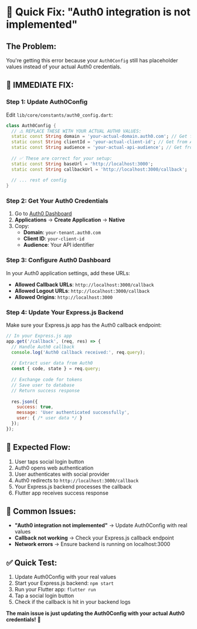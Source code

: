 # 🚨 Quick Fix: "Auth0 integration is not implemented"

## **The Problem:**
You're getting this error because your `Auth0Config` still has placeholder values instead of your actual Auth0 credentials.

## **🔧 IMMEDIATE FIX:**

### Step 1: Update Auth0Config
Edit `lib/core/constants/auth0_config.dart`:

```dart
class Auth0Config {
  // ⚠️ REPLACE THESE WITH YOUR ACTUAL AUTH0 VALUES:
  static const String domain = 'your-actual-domain.auth0.com'; // Get from Auth0 Dashboard
  static const String clientId = 'your-actual-client-id'; // Get from Auth0 Dashboard
  static const String audience = 'your-actual-api-audience'; // Get from Auth0 Dashboard
  
  // ✅ These are correct for your setup:
  static const String baseUrl = 'http://localhost:3000';
  static const String callbackUrl = 'http://localhost:3000/callback';
  
  // ... rest of config
}
```

### Step 2: Get Your Auth0 Credentials
1. Go to [Auth0 Dashboard](https://manage.auth0.com/)
2. **Applications** → **Create Application** → **Native**
3. Copy:
   - **Domain**: `your-tenant.auth0.com`
   - **Client ID**: `your-client-id`
   - **Audience**: Your API identifier

### Step 3: Configure Auth0 Dashboard
In your Auth0 application settings, add these URLs:
- **Allowed Callback URLs**: `http://localhost:3000/callback`
- **Allowed Logout URLs**: `http://localhost:3000/callback`
- **Allowed Origins**: `http://localhost:3000`

### Step 4: Update Your Express.js Backend
Make sure your Express.js app has the Auth0 callback endpoint:

```javascript
// In your Express.js app
app.get('/callback', (req, res) => {
  // Handle Auth0 callback
  console.log('Auth0 callback received:', req.query);
  
  // Extract user data from Auth0
  const { code, state } = req.query;
  
  // Exchange code for tokens
  // Save user to database
  // Return success response
  
  res.json({ 
    success: true, 
    message: 'User authenticated successfully',
    user: { /* user data */ }
  });
});
```

## **🎯 Expected Flow:**
1. User taps social login button
2. Auth0 opens web authentication
3. User authenticates with social provider
4. Auth0 redirects to `http://localhost:3000/callback`
5. Your Express.js backend processes the callback
6. Flutter app receives success response

## **🚨 Common Issues:**
- **"Auth0 integration not implemented"** → Update Auth0Config with real values
- **Callback not working** → Check your Express.js callback endpoint
- **Network errors** → Ensure backend is running on localhost:3000

## **✅ Quick Test:**
1. Update Auth0Config with your real values
2. Start your Express.js backend: `npm start`
3. Run your Flutter app: `flutter run`
4. Tap a social login button
5. Check if the callback is hit in your backend logs

**The main issue is just updating the Auth0Config with your actual Auth0 credentials!** 🎉

